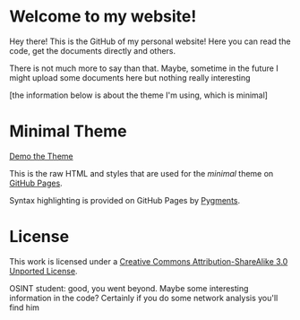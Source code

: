 # Welcome to my website! 

Hey there! This is the GitHub of my personal website! Here you can read the code, get the documents directly and others. 

There is not much more to say than that. Maybe, sometime in the future I might upload some documents here but nothing really interesting

[the information below is about the theme I'm using, which is minimal]
# Minimal Theme

[Demo the Theme](http://orderedlist.github.com/minimal/)

This is the raw HTML and styles that are used for the *minimal* theme on [GitHub Pages](http://pages.github.com/).

Syntax highlighting is provided on GitHub Pages by [Pygments](http://pygments.org).

# License

This work is licensed under a [Creative Commons Attribution-ShareAlike 3.0 Unported License](http://creativecommons.org/licenses/by-sa/3.0/).


OSINT student: good, you went beyond. Maybe some interesting information in the code? Certainly if you do some network analysis you'll find him 


